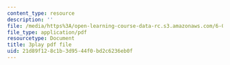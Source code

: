 ```yaml
---
content_type: resource
description: ''
file: /media/https%3A/open-learning-course-data-rc.s3.amazonaws.com/6-042j-mathematics-for-computer-science-spring-2015/21d89f128c1b3d9544f0bd2c6236eb0f_AipSRi3CyLg.pdf
file_type: application/pdf
resourcetype: Document
title: 3play pdf file
uid: 21d89f12-8c1b-3d95-44f0-bd2c6236eb0f
---
```


